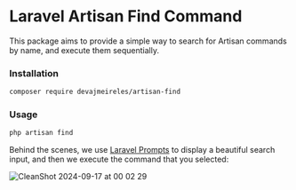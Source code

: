 # Laravel Artisan Find Command

This package aims to provide a simple way to search for Artisan commands by name, and execute them sequentially.

### Installation

```bash
composer require devajmeireles/artisan-find
```

### Usage

```bash
php artisan find
```

Behind the scenes, we use [Laravel Prompts](https://laravel.com/docs/prompts) to display a beautiful search input, and then we execute the command that you selected:

![CleanShot 2024-09-17 at 00 02 29](https://github.com/user-attachments/assets/82adc7d3-b097-409a-b049-ae8822b14daf)
